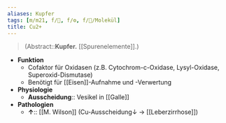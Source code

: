 ```yaml
---
aliases: Kupfer
tags: [m/m21, f/🧪, f/⚙️, f/🧪/Molekül]
title: Cu2+
---
```

> (Abstract::**Kupfer.** [[Spurenelemente]].)
- **Funktion**
	- Cofaktor für Oxidasen (z.B. Cytochrom-c-Oxidase, Lysyl-Oxidase, Superoxid-Dismutase)
	- Benötigt für [[Eisen]]-Aufnahme und -Verwertung
- **Physiologie**
	- **Ausscheidung**:: Vesikel in [[Galle]]
- **Pathologien**
	- **↑**:: [[M. Wilson]] (Cu-Ausscheidung↓ → [[Leberzirrhose]])